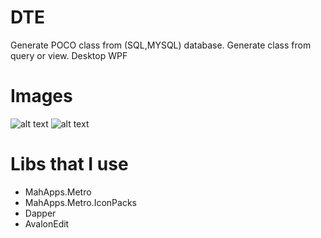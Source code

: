 # DTE
Generate POCO class from (SQL,MYSQL) database.
Generate class from query or view.
Desktop WPF

# Images
![alt text](https://github.com/illesarnold/DTE/blob/master/Images/scs.png)
![alt text](https://github.com/illesarnold/DTE/blob/master/Images/scs2.png)

# Libs that I use
- MahApps.Metro
- MahApps.Metro.IconPacks
- Dapper
- AvalonEdit
